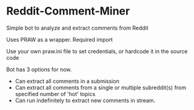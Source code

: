 # Reddit-Comment-Miner
Simple bot to analyze and extract comments from Reddit

Uses PRAW as a wrapper. Required import

Use your own praw.ini file to set credentials, or hardcode it in the source code

Bot has 3 options for now.
- Can extract all comments in a submission
- Can extract all comments from a single or multiple subreddit(s) from specified number of 'hot' topics
- Can run indefinitely to extract new comments in stream.
